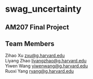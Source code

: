 # swag_uncertainty
## AM207 Final Project

## Team Members
Zihao Xu zxu@g.harvard.edu  
Liyang Zhao liyangzhao@g.harvard.edu  
Yiwen Wang yiwenwang@g.harvard.edu  
Ruoxi Yang ryang@g.harvard.edu